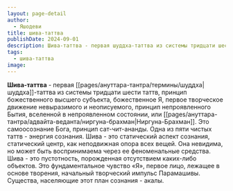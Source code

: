 ```yaml
---
layout: page-detail
author:
  - Яшодеви
title: шива-таттва
publishDate: 2024-09-01
description: Шива-таттва - первая шуддха-таттва из системы тридцати шести таттв, принцип божественного высшего субъекта, божественное Я, первое творческое движение невыразимого и неописуемого, принцип непроявленного Бытия, вселенной в непроявленном состоянии, или Ниргуна-Брахман. Это самоосознание Бога, принцип сат-чит-ананды.
tags:
  - шива-таттва
image:
---
```

**Шива-таттва** - первая [[pages/ануттара-тантра/термины/шуддха|шуддха]]-таттва из системы тридцати шести таттв, принцип божественного высшего субъекта, божественное Я, первое творческое движение невыразимого и неописуемого, принцип непроявленного Бытия, вселенной в непроявленном состоянии, или [[pages/ануттара-тантра/адвайта-веданта/ниргуна-брахман|Ниргуна-Брахман]]. Это самоосознание Бога, принцип сат-чит-ананды.
Одна из пяти чистых таттв - энергия сознания. Шива - это статический аспект сознания, статический центр, как неподвижная опора всех вещей. Она невидима, но может быть воспринимаема через ее феноменальные средства. Шива - это пустотность, порожденная отсутствием каких-либо объектов. Это фундаментальное чувство «Я», первое лицо, лежащее в основе творения, начальный творческий импульс Парамашивы. Существа, населяющие этот план сознания - акалы.

